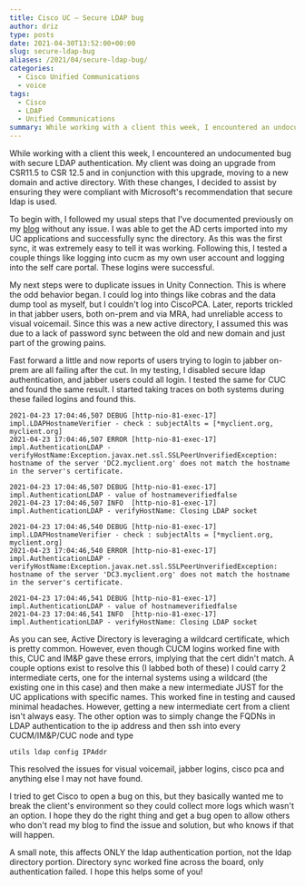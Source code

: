 ```yaml
---
title: Cisco UC – Secure LDAP bug
author: driz
type: posts
date: 2021-04-30T13:52:00+00:00
slug: secure-ldap-bug
aliases: /2021/04/secure-ldap-bug/
categories:
  - Cisco Unified Communications
  - voice
tags:
  - Cisco
  - LDAP
  - Unified Communications
summary: While working with a client this week, I encountered an undocumented bug with secure LDAP authentication. My client was doing an upgrade from CSR11.5 to CSR 12.5 and in conjunction with this upgrade, moving to a new domain and active directory. With these changes, I decided to assist by ensuring they were compliant with Microsoft's recommendation that secure ldap is used. 
---
```

While working with a client this week, I encountered an undocumented bug with secure LDAP authentication. My client was doing an upgrade from CSR11.5 to CSR 12.5 and in conjunction with this upgrade, moving to a new domain and active directory. With these changes, I decided to assist by ensuring they were compliant with Microsoft's recommendation that secure ldap is used. 

To begin with, I followed my usual steps that I've documented previously on my [blog][1] without any issue. I was able to get the AD certs imported into my UC applications and successfully sync the directory. As this was the first sync, it was extremely easy to tell it was working. Following this, I tested a couple things like logging into cucm as my own user account and logging into the self care portal. These logins were successful. 

My next steps were to duplicate issues in Unity Connection. This is where the odd behavior began. I could log into things like cobras and the data dump tool as myself, but I couldn't log into CiscoPCA. Later, reports trickled in that jabber users, both on-prem and via MRA, had unreliable access to visual voicemail. Since this was a new active directory, I assumed this was due to a lack of password sync between the old and new domain and just part of the growing pains. 

Fast forward a little and now reports of users trying to login to jabber on-prem are all failing after the cut. In my testing, I disabled secure ldap authentication, and jabber users could all login. I tested the same for CUC and found the same result. I started taking traces on both systems during these failed logins and found this.

```
2021-04-23 17:04:46,507 DEBUG [http-nio-81-exec-17] impl.LDAPHostnameVerifier - check : subjectAlts = [*myclient.org, myclient.org]
2021-04-23 17:04:46,507 ERROR [http-nio-81-exec-17] impl.AuthenticationLDAP - verifyHostName:Exception.javax.net.ssl.SSLPeerUnverifiedException: hostname of the server 'DC2.myclient.org' does not match the hostname in the server's certificate.

2021-04-23 17:04:46,507 DEBUG [http-nio-81-exec-17] impl.AuthenticationLDAP - value of hostnameverifiedfalse
2021-04-23 17:04:46,507 INFO  [http-nio-81-exec-17] impl.AuthenticationLDAP - verifyHostName: Closing LDAP socket

2021-04-23 17:04:46,540 DEBUG [http-nio-81-exec-17] impl.LDAPHostnameVerifier - check : subjectAlts = [*myclient.org, myclient.org]
2021-04-23 17:04:46,540 ERROR [http-nio-81-exec-17] impl.AuthenticationLDAP - verifyHostName:Exception.javax.net.ssl.SSLPeerUnverifiedException: hostname of the server 'DC3.myclient.org' does not match the hostname in the server's certificate.

2021-04-23 17:04:46,541 DEBUG [http-nio-81-exec-17] impl.AuthenticationLDAP - value of hostnameverifiedfalse
2021-04-23 17:04:46,541 INFO  [http-nio-81-exec-17] impl.AuthenticationLDAP - verifyHostName: Closing LDAP socket
```

As you can see, Active Directory is leveraging a wildcard certificate, which is pretty common. However, even though CUCM logins worked fine with this, CUC and IM&P gave these errors, implying that the cert didn't match. A couple options exist to resolve this (I labbed both of these) I could carry 2 intermediate certs, one for the internal systems using a wildcard (the existing one in this case) and then make a new intermediate JUST for the UC applications with specific names. This worked fine in testing and caused minimal headaches. However, getting a new intermediate cert from a client isn't always easy. The other option was to simply change the FQDNs in LDAP authentication to the ip address and then ssh into every CUCM/IM&P/CUC node and type 

`utils ldap config IPAddr`

This resolved the issues for visual voicemail, jabber logins, cisco pca and anything else I may not have found. 

I tried to get Cisco to open a bug on this, but they basically wanted me to break the client's environment so they could collect more logs which wasn't an option. I hope they do the right thing and get a bug open to allow others who don't read my blog to find the issue and solution, but who knows if that will happen. 

A small note, this affects ONLY the ldap authentication portion, not the ldap directory portion. Directory sync worked fine across the board, only authentication failed. I hope this helps some of you!

 [1]: https://blog.longoconsulting.us/2020/02/swap-uc-apps-to-ldaps/